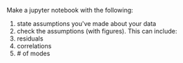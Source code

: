 Make a jupyter notebook with the following:

1. state assumptions you've made about your data
2. check the assumptions (with figures). This can include:
  1. residuals
  2. correlations
  3. \# of modes
